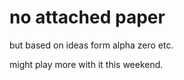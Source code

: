 # no attached paper

but based on ideas form alpha zero etc.

might play more with it this weekend.
